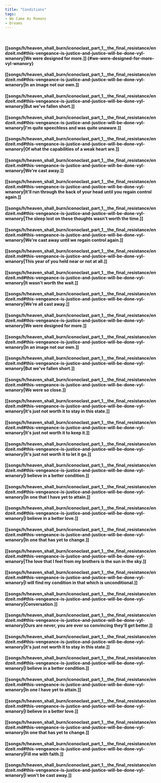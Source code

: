 ```yaml
---
title: "Conditions"
tags:
- We Came As Romans
- Dreams
---
```

&nbsp;
#### [[songs/h/heaven_shall_burn/iconoclast_part_1__the_final_resistance/endzeit.md#this-vengeance-is-justice-and-justice-will-be-done-vyl-wnanory|We were designed for more.]] {#we-were-designed-for-more-vyl-wnanory}
#### [[songs/h/heaven_shall_burn/iconoclast_part_1__the_final_resistance/endzeit.md#this-vengeance-is-justice-and-justice-will-be-done-vyl-wnanory|In an image not our own.]]
#### [[songs/h/heaven_shall_burn/iconoclast_part_1__the_final_resistance/endzeit.md#this-vengeance-is-justice-and-justice-will-be-done-vyl-wnanory|But we've fallen short.]]
#### [[songs/h/heaven_shall_burn/iconoclast_part_1__the_final_resistance/endzeit.md#this-vengeance-is-justice-and-justice-will-be-done-vyl-wnanory|I'm quite speechless and was quite unaware.]]
#### [[songs/h/heaven_shall_burn/iconoclast_part_1__the_final_resistance/endzeit.md#this-vengeance-is-justice-and-justice-will-be-done-vyl-wnanory|Of what the capabilities of a weak heart are.]]
#### [[songs/h/heaven_shall_burn/iconoclast_part_1__the_final_resistance/endzeit.md#this-vengeance-is-justice-and-justice-will-be-done-vyl-wnanory|We're cast away.]]
#### [[songs/h/heaven_shall_burn/iconoclast_part_1__the_final_resistance/endzeit.md#this-vengeance-is-justice-and-justice-will-be-done-vyl-wnanory|It'll run through the back of your head until you regain control again.]]
#### [[songs/h/heaven_shall_burn/iconoclast_part_1__the_final_resistance/endzeit.md#this-vengeance-is-justice-and-justice-will-be-done-vyl-wnanory|The sleep lost on these thoughts wasn't worth the time.]]
#### [[songs/h/heaven_shall_burn/iconoclast_part_1__the_final_resistance/endzeit.md#this-vengeance-is-justice-and-justice-will-be-done-vyl-wnanory|We're cast away until we regain control again.]]
#### [[songs/h/heaven_shall_burn/iconoclast_part_1__the_final_resistance/endzeit.md#this-vengeance-is-justice-and-justice-will-be-done-vyl-wnanory|This year of you held near or not at all.]]
#### [[songs/h/heaven_shall_burn/iconoclast_part_1__the_final_resistance/endzeit.md#this-vengeance-is-justice-and-justice-will-be-done-vyl-wnanory|It wasn't worth the wait.]]
#### [[songs/h/heaven_shall_burn/iconoclast_part_1__the_final_resistance/endzeit.md#this-vengeance-is-justice-and-justice-will-be-done-vyl-wnanory|We're all cast away.]]
#### [[songs/h/heaven_shall_burn/iconoclast_part_1__the_final_resistance/endzeit.md#this-vengeance-is-justice-and-justice-will-be-done-vyl-wnanory|We were designed for more.]]
#### [[songs/h/heaven_shall_burn/iconoclast_part_1__the_final_resistance/endzeit.md#this-vengeance-is-justice-and-justice-will-be-done-vyl-wnanory|In an image not our own.]]
#### [[songs/h/heaven_shall_burn/iconoclast_part_1__the_final_resistance/endzeit.md#this-vengeance-is-justice-and-justice-will-be-done-vyl-wnanory|But we've fallen short.]]
#### [[songs/h/heaven_shall_burn/iconoclast_part_1__the_final_resistance/endzeit.md#this-vengeance-is-justice-and-justice-will-be-done-vyl-wnanory|We were so close.]]
#### [[songs/h/heaven_shall_burn/iconoclast_part_1__the_final_resistance/endzeit.md#this-vengeance-is-justice-and-justice-will-be-done-vyl-wnanory|It's just not worth it to stay in this state.]]
#### [[songs/h/heaven_shall_burn/iconoclast_part_1__the_final_resistance/endzeit.md#this-vengeance-is-justice-and-justice-will-be-done-vyl-wnanory|It's just not worth it to keep it.]]
#### [[songs/h/heaven_shall_burn/iconoclast_part_1__the_final_resistance/endzeit.md#this-vengeance-is-justice-and-justice-will-be-done-vyl-wnanory|It's just not worth it to let it go.]]
#### [[songs/h/heaven_shall_burn/iconoclast_part_1__the_final_resistance/endzeit.md#this-vengeance-is-justice-and-justice-will-be-done-vyl-wnanory|I believe in a better condition.]]
#### [[songs/h/heaven_shall_burn/iconoclast_part_1__the_final_resistance/endzeit.md#this-vengeance-is-justice-and-justice-will-be-done-vyl-wnanory|In one that I have yet to attain.]]
#### [[songs/h/heaven_shall_burn/iconoclast_part_1__the_final_resistance/endzeit.md#this-vengeance-is-justice-and-justice-will-be-done-vyl-wnanory|I believe in a better love.]]
#### [[songs/h/heaven_shall_burn/iconoclast_part_1__the_final_resistance/endzeit.md#this-vengeance-is-justice-and-justice-will-be-done-vyl-wnanory|In one that has yet to change.]]
#### [[songs/h/heaven_shall_burn/iconoclast_part_1__the_final_resistance/endzeit.md#this-vengeance-is-justice-and-justice-will-be-done-vyl-wnanory|The love that I feel from my brothers is the sun in the sky.]]
#### [[songs/h/heaven_shall_burn/iconoclast_part_1__the_final_resistance/endzeit.md#this-vengeance-is-justice-and-justice-will-be-done-vyl-wnanory|I will find my condition in that which is unconditional.]]
#### [[songs/h/heaven_shall_burn/iconoclast_part_1__the_final_resistance/endzeit.md#this-vengeance-is-justice-and-justice-will-be-done-vyl-wnanory|Conversation.]]
#### [[songs/h/heaven_shall_burn/iconoclast_part_1__the_final_resistance/endzeit.md#this-vengeance-is-justice-and-justice-will-be-done-vyl-wnanory|Ours are never, you are ever so convincing they'll get better.]]
#### [[songs/h/heaven_shall_burn/iconoclast_part_1__the_final_resistance/endzeit.md#this-vengeance-is-justice-and-justice-will-be-done-vyl-wnanory|It's just not worth it to stay in this state.]]
#### [[songs/h/heaven_shall_burn/iconoclast_part_1__the_final_resistance/endzeit.md#this-vengeance-is-justice-and-justice-will-be-done-vyl-wnanory|I believe in a better condition.]]
#### [[songs/h/heaven_shall_burn/iconoclast_part_1__the_final_resistance/endzeit.md#this-vengeance-is-justice-and-justice-will-be-done-vyl-wnanory|In one I have yet to attain.]]
#### [[songs/h/heaven_shall_burn/iconoclast_part_1__the_final_resistance/endzeit.md#this-vengeance-is-justice-and-justice-will-be-done-vyl-wnanory|I believe in a better love.]]
#### [[songs/h/heaven_shall_burn/iconoclast_part_1__the_final_resistance/endzeit.md#this-vengeance-is-justice-and-justice-will-be-done-vyl-wnanory|In one that has yet to change.]]
#### [[songs/h/heaven_shall_burn/iconoclast_part_1__the_final_resistance/endzeit.md#this-vengeance-is-justice-and-justice-will-be-done-vyl-wnanory|Fill me with faith.]]
#### [[songs/h/heaven_shall_burn/iconoclast_part_1__the_final_resistance/endzeit.md#this-vengeance-is-justice-and-justice-will-be-done-vyl-wnanory|I won't be cast away.]]
